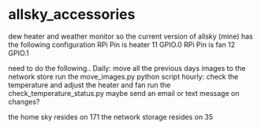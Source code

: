 # allsky_accessories
dew heater and weather monitor
so the current version of allsky (mine) has the following configuration
RPi Pin is heater 11 GPIO.0 
RPi Pin is fan    12 GPIO.1

need to do the following..
Daily: move all the previous days images to the network store
 run the move_images.py python script
hourly: check the temperature and adjust the heater and fan
  run the check_temperature_status.py 
maybe send an email or text message on changes?


the home sky resides on 171
the network storage resides on 35

